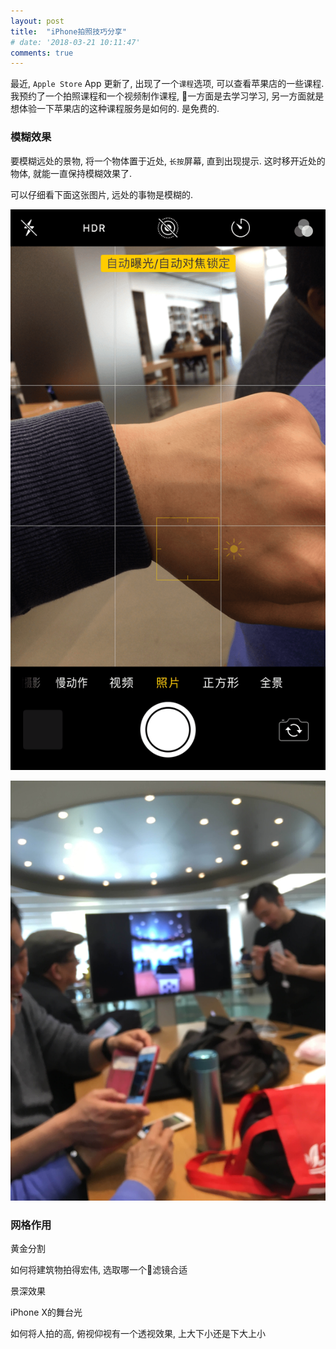 ```yaml
---
layout: post
title:  "iPhone拍照技巧分享"
# date: '2018-03-21 10:11:47'
comments: true
---
```


最近, `Apple Store` App 更新了, 出现了一个`课程`选项, 可以查看苹果店的一些课程. 我预约了一个拍照课程和一个视频制作课程, 一方面是去学习学习, 另一方面就是想体验一下苹果店的这种课程服务是如何的. 是免费的.

### 模糊效果

要模糊远处的景物, 将一个物体置于近处, `长按`屏幕, 直到出现提示. 这时移开近处的物体, 就能一直保持模糊效果了.

可以仔细看下面这张图片, 远处的事物是模糊的.

![模糊提示](/assets/images/iphone-take-photo/blur-tip.png)

![模糊效果](/assets/images/iphone-take-photo/blur-class.jpg)

### 网格作用

黄金分割

如何将建筑物拍得宏伟, 选取哪一个滤镜合适

景深效果

iPhone X的舞台光

如何将人拍的高, 俯视仰视有一个透视效果, 上大下小还是下大上小